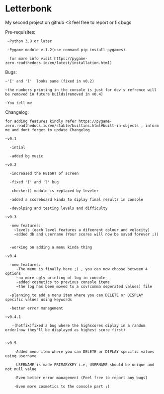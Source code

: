 # Letterbonk
My second project on github <3
feel free to report or fix bugs


Pre-requisites:

     ~Python 3.8 or later

     ~Pygame module v-1.2(use command pip install pygames)

      for more info visit https://pygame-zero.readthedocs.io/en/latest/installation.html)



Bugs:

    ~'I' and 'l'  looks same (fixed in v0.2)

    ~the numbers printing in the console is just for dev's refrence will be removed in future builds(removed in v0.4)

    ~You tell me

Changelog:

    for adding features kindly refer https://pygame-zero.readthedocs.io/en/stable/builtins.html#built-in-objects , inform me and dont forget to update Changelog

    ~v0.1

      -intial   

      -added bg music

    ~v0.2

      -increased the HEIGHT of screen

      -fixed 'I' and 'l' bug

      -checker() module is replaced by leveler

      -added a scoreboard kinda to diplay final results in console

      -devolping and testing levels and difficulty

    ~v0.3

      -new features:
        ~levels (each level features a difeerent colour and velocity)
        ~added db and username (Your scores will now be saved forever ;))


      -working on adding a menu kinda thing  

    ~v0.4

      -new features:
         ~The menu is finally here ;) , you can now choose between 4 options
         ~no more ugly printing of log in console
         ~added cosmetics to previous console items
         ~the log has been moved to a csv(comma seperated values) file

      -planning to add a menu item where you can DELETE or DISPLAY specific values using keywords

      -better error management

    ~v0.4.1

       -(hotfix)fixed a bug where the highscores diplay in a random order(now they'll be displayed as highest score first)


    ~v0.5

        -Added menu item where you can DELETE or DIPLAY specific values using username

        -USERNAME is made PRIMARYKEY i.e, USERNAME should be unique and not null value

        -Even better error management (Feel free to report any bugs)

        -Even more cosmetics to the console part ;)

